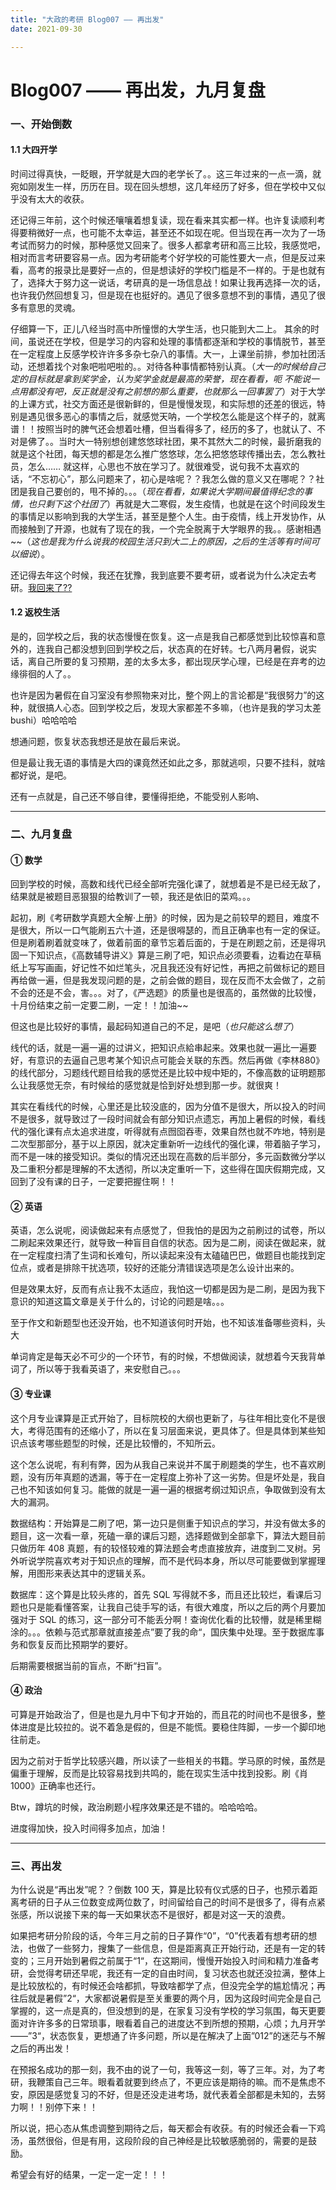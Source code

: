 ```yaml
---
title: "大政的考研 Blog007 —— 再出发"
date: 2021-09-30

---
```


# Blog007 —— 再出发，九月复盘

### 一、开始倒数

#### 1.1 大四开学

时间过得真快，一眨眼，开学就是大四的老学长了。。这三年过来的一点一滴，就宛如刚发生一样，历历在目。现在回头想想，这几年经历了好多，但在学校中又似乎没有太大的收获。

还记得三年前，这个时候还嚷嚷着想复读，现在看来其实都一样。也许复读顺利考得要稍微好一点，也可能不太幸运，甚至还不如现在呢。但当现在再一次为了一场考试而努力的时候，那种感觉又回来了。很多人都拿考研和高三比较，我感觉吧，相对而言考研要容易一点。因为考研能考个好学校的可能性要大一点，但是反过来看，高考的报录比是要好一点的，但是想读好的学校门槛是不一样的。于是也就有了，选择大于努力这一说话，考研真的是一场信息战！如果让我再选择一次的话，也许我仍然回想复习，但是现在也挺好的。遇见了很多意想不到的事情，遇见了很多有意思的灵魂。

仔细算一下，正儿八经当时高中所憧憬的大学生活，也只能到大二上。 其余的时间，虽说还在学校，但是学习的内容和处理的事情都逐渐和学校的事情脱节，甚至在一定程度上反感学校许许多多杂七杂八的事情。大一，上课坐前排，参加社团活动，还想着找个对象吧啦吧啦的。。对待各种事情都特别认真。（*大一的时候给自己定的目标就是拿到奖学金，认为奖学金就是最高的荣誉，现在看看，呃 不能说一点用都没有吧，反正就是没有之前想的那么重要，也就那么一回事罢了*）对于大学的上课方式，社交方面还是很新鲜的，但是慢慢发现，和实际想的还差的很远，特别是遇见很多恶心的事情之后，就感觉天呐，一个学校怎么能是这个样子的，就离谱！！按照当时的脾气还会想着吐槽，但当看得多了，经历的多了，也就认了、不对是佛了。。当时大一特别想创建悠悠球社团，果不其然大二的时候，最折磨我的就是这个社团，每天想的都是怎么推广悠悠球，怎么把悠悠球传播出去，怎么教社员，怎么…… 就这样，心思也不放在学习了。就很难受，说句我不太喜欢的话，“不忘初心”，那么问题来了，初心是啥呢？？我怎么做的意义又在哪呢？？社团是我自己要创的，甩不掉的。。。（*现在看看，如果说大学期间最值得纪念的事情，也只剩下这个社团了*）再就是大二寒假，发生疫情，也就是在这个时间段发生的事情足以影响到我的大学生活，甚至是整个人生。由于疫情，线上开发协作，从而接触到了开源，也就有了现在的我，一个完全脱离于大学眼界的我。。感谢相遇~~（*这也是我为什么说我的校园生活只到大二上的原因，之后的生活等有时间可以细说*）。

还记得去年这个时候，我还在犹豫，我到底要不要考研，或者说为什么决定去考研。[我回来了??](https://quakewang.github.io/life/%E6%88%91%E5%9B%9E%E6%9D%A5%E4%BA%86/)

#### 1.2 返校生活

是的，回学校之后，我的状态慢慢在恢复。这一点是我自己都感觉到比较惊喜和意外的，连我自己都没想到回到学校之后，状态真的在好转。七八两月暑假，说实话，离自己所要的复习预期，差的太多太多，都出现厌学心理，已经是在弃考的边缘徘徊的人了。。

也许是因为暑假在自习室没有参照物来对比，整个网上的言论都是“我很努力”的这种，就很搞人心态。回到学校之后，发现大家都差不多嘛，（也许是我的学习太差 bushi）哈哈哈哈

想通问题，恢复状态我想还是放在最后来说。

但是最让我无语的事情是大四的课竟然还如此之多，那就逃呗，只要不挂科，就啥都好说，是吧。

还有一点就是，自己还不够自律，要懂得拒绝，不能受别人影响、

---

### 二、九月复盘

#### ① 数学

回到学校的时候，高数和线代已经全部听完强化课了，就想着是不是已经无敌了，结果就是被题目恶狠狠的给教训了一顿，我还是依旧的菜鸡。。。

起初，刷《考研数学真题大全解·上册》的时候，因为是之前较早的题目，难度不是很大，所以一口气能刷五六十道，还是很嘚瑟的，而且正确率也有一定的保证。但是刷着刷着就变味了，做着前面的章节忘着后面的，于是在刷题之前，还是得巩固一下知识点，《高数辅导讲义》算是三刷了吧，知识点必须要看，边看边在草稿纸上写写画画，好记性不如烂笔头，况且我还没有好记性，再把之前做标记的题目再给做一遍，但是我发现问题的是，之前会做的题目，现在反而不太会做了，之前不会的还是不会，害。。。对了，《严选题》的质量也是很高的，虽然做的比较慢，十月份结束之前一定要二刷，一定！！加油~~

但这也是比较好的事情，最起码知道自己的不足，是吧（*也只能这么想了*）

线代的话，就是一遍一遍的过讲义，把知识点給串起来。效果也就一遍比一遍要好，有意识的去逼自己思考某个知识点可能会关联的东西。然后再做《李林880》的线代部分，习题线代题目给我的感觉还是比较中规中矩的，不像高数的证明题那么让我感觉无奈，有时候给的感觉就是恰到好处想到那一步。就很爽！

其实在看线代的时候，心里还是比较没底的，因为分值不是很大，所以投入的时间不是很多，就导致过了一段时间就会有部分知识点遗忘，再加上暑假的时候，看线代的强化课有点太追求进度，听得就有点囫囵吞枣，效果自然也就不咋地，特别是二次型那部分，基于以上原因，就决定重新听一边线代的强化课，带着脑子学习，而不是一味的接受知识。类似的情况还出现在高数的后半部分，多元函数微分学以及二重积分都是理解的不太透彻，所以决定重听一下，这些得在国庆假期完成，又回到了没有课的日子，一定要把握住啊！！

#### ② 英语

英语，怎么说呢，阅读做起来有点感觉了，但我怕的是因为之前刷过的试卷，所以二刷起来效果还行，就导致一种盲目自信的状态。因为是二刷，阅读在做起来，就在一定程度扫清了生词和长难句，所以读起来没有太磕磕巴巴，做题目也能找到定位点，或者是排除干扰选项，较好的还能分清错误选项是怎么设计出来的。

但是效果太好，反而有点让我不太适应，我怕这一切都是因为是二刷，是因为我下意识的知道这篇文章是关于什么的，讨论的问题是啥。。。

至于作文和新题型也还没开始，也不知道该何时开始，也不知该准备哪些资料，头大

单词肯定是每天必不可少的一个环节，有的时候，不想做阅读，就想着今天我背单词了，所以等于我看英语了，来安慰自己。。。

#### ③ 专业课

这个月专业课算是正式开始了，目标院校的大纲也更新了，与往年相比变化不是很大，考得范围有的还缩小了，所以在复习层面来说，更具体了。但是具体到某些知识点该考哪些题型的时候，还是比较懵的，不知所云。

这个怎么说呢，有利有弊，因为从我自己来说并不属于刷题类的学生，也不喜欢刷题，没有历年真题的透漏，等于在一定程度上弥补了这一劣势。但是坏处是，我自己也不知该如何复习。能做的就是一遍一遍的根据考纲过知识点，争取做到没有太大的漏洞。

数据结构：开始算是二刷了吧，第一边只是侧重于知识点的学习，并没有做太多的题目，这一次看一章，死磕一章的课后习题，选择题做到全部拿下，算法大题目前只做历年 408 真题，有的较怪较难的算法题会考虑直接放弃，进度到二叉树。另外听说学院喜欢考对于知识点的理解，而不是代码本身，所以尽可能要做到掌握理解，用图形来表达其中的逻辑关系。

数据库：这个算是比较头疼的，首先 SQL 写得就不多，而且还比较烂，看课后习题也只是能看懂答案，让我自己徒手写的话，有很大难度，所以之后的两个月要加强对于 SQL 的练习，这一部分可不能丢分啊！查询优化看的比较懵，就是稀里糊涂的。。。依赖与范式那章就直接差点”要了我的命“，国庆集中处理。至于数据库事务和恢复反而比预期学的要好。

后期需要根据当前的盲点，不断“扫盲”。

#### ④ 政治

可算是开始政治了，但是也是九月中下旬才开始的，而且花的时间也不是很多，整体进度是比较拉的。说不着急是假的，但是不能慌。要稳住阵脚，一步一个脚印地往前走。

因为之前对于哲学比较感兴趣，所以读了一些相关的书籍。学马原的时候，虽然是偏重于理解，反而是比较容易找到共鸣的，能在现实生活中找到投影。刷《肖 1000》正确率也还行。

Btw，蹲坑的时候，政治刷题小程序效果还是不错的。哈哈哈哈。

进度得加快，投入时间得多加点，加油！

---

### 三、再出发

为什么说是“再出发”呢？？倒数 100 天，算是比较有仪式感的日子，也预示着距离考研的日子从三位数变成两位数了，时间留给自己的时间不是很多了，得有点紧张感，所以说接下来的每一天如果状态不是很好，都是对这一天的浪费。

如果把考研分阶段的话，今年三月之前的日子算作“0”，“0”代表着有想考研的想法，也做了一些努力，搜集了一些信息，但是距离真正开始行动，还是有一定的转变的；三月开始到暑假之前属于“1“，在这期间，慢慢开始投入时间和精力准备考研，会觉得考研还早呢，我还有一定的自由时间，复习状态也就还没拉满，整体上是比较放松的，有时候还会啥都抓，导致啥都学了点，但没完全学的尴尬情况；再往后就是暑假”2“，大家都说暑假是至关重要的两个月，因为这段时间完全是自己掌握的，这一点是真的，但没想到的是，在家复习没有学校的学习氛围，每天更要面对许许多多的日常琐事，眼看着自己的进度达不到所想的预期，心烦；九月开学——”3“，状态恢复，更想通了许多问题，所以是在解决了上面”012”的迷茫与不解之后的再出发！

在预报名成功的那一刻，我不由的说了一句，我等这一刻，等了三年。对，为了考研，我鞭策自己三年。眼看着就要到终点了，不更应该是期待的嘛。而不是焦虑不安，原因是感觉复习的不好，但是还没走进考场，就代表着全部都是未知的，去努力啊！！别停下来！！

所以说，把心态从焦虑调整到期待之后，每天都会有收获。有的时候还会看一下鸡汤，虽然很俗，但是有用，这段阶段的自己神经是比较敏感脆弱的，需要的是鼓励。

希望会有好的结果，一定一定一定！！！
